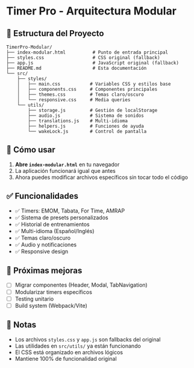 # Timer Pro - Arquitectura Modular

## 📁 Estructura del Proyecto

```
TimerPro-Modular/
├── index-modular.html          # Punto de entrada principal
├── styles.css                  # CSS original (fallback)
├── app.js                      # JavaScript original (fallback)
├── README.md                   # Esta documentación
└── src/
    ├── styles/
    │   ├── main.css           # Variables CSS y estilos base
    │   ├── components.css     # Componentes principales
    │   ├── themes.css         # Temas claro/oscuro
    │   └── responsive.css     # Media queries
    └── utils/
        ├── storage.js         # Gestión de localStorage
        ├── audio.js           # Sistema de sonidos
        ├── translations.js    # Multi-idioma
        ├── helpers.js         # Funciones de ayuda
        └── wakeLock.js        # Control de pantalla
```

## 🚀 Cómo usar

1. **Abre `index-modular.html`** en tu navegador
2. La aplicación funcionará igual que antes
3. Ahora puedes modificar archivos específicos sin tocar todo el código

## ✅ Funcionalidades

- ✅ Timers: EMOM, Tabata, For Time, AMRAP
- ✅ Sistema de presets personalizados
- ✅ Historial de entrenamientos
- ✅ Multi-idioma (Español/Inglés)
- ✅ Temas claro/oscuro
- ✅ Audio y notificaciones
- ✅ Responsive design

## 🔧 Próximas mejoras

- [ ] Migrar componentes (Header, Modal, TabNavigation)
- [ ] Modularizar timers específicos
- [ ] Testing unitario
- [ ] Build system (Webpack/Vite)

## 📝 Notas

- Los archivos `styles.css` y `app.js` son fallbacks del original
- Las utilidades en `src/utils/` ya están funcionando
- El CSS está organizado en archivos lógicos
- Mantiene 100% de funcionalidad original
